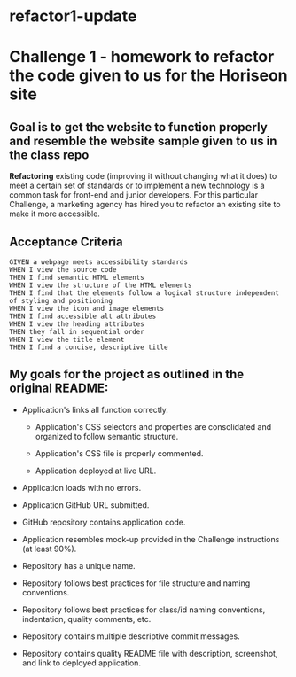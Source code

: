 # refactor1-update

# Challenge 1 - homework to refactor the code given to us for the Horiseon site

## Goal is to get the website to function properly and resemble the website sample given to us in the class repo

**Refactoring** existing code (improving it without changing what it does) to meet a certain set of standards or to implement a new technology is a common task for front-end and junior developers. For this particular Challenge, a marketing agency has hired you to refactor an existing site to make it more accessible.

## Acceptance Criteria

```
GIVEN a webpage meets accessibility standards
WHEN I view the source code
THEN I find semantic HTML elements
WHEN I view the structure of the HTML elements
THEN I find that the elements follow a logical structure independent of styling and positioning
WHEN I view the icon and image elements
THEN I find accessible alt attributes
WHEN I view the heading attributes
THEN they fall in sequential order
WHEN I view the title element
THEN I find a concise, descriptive title
```

## My goals for the project as outlined in the original README:

- Application's links all function correctly.

  - Application's CSS selectors and properties are consolidated and organized to follow semantic structure.

  - Application's CSS file is properly commented.

  - Application deployed at live URL.

- Application loads with no errors.

- Application GitHub URL submitted.

- GitHub repository contains application code.

- Application resembles mock-up provided in the Challenge instructions (at least 90%).

- Repository has a unique name.

- Repository follows best practices for file structure and naming conventions.

- Repository follows best practices for class/id naming conventions, indentation, quality comments, etc.

- Repository contains multiple descriptive commit messages.

- Repository contains quality README file with description, screenshot, and link to deployed application.

